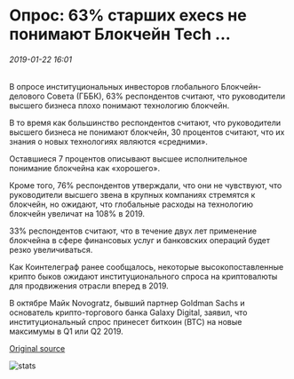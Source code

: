 # Опрос: 63% старших execs не понимают Блокчейн Tech ...

###### 2019-01-22 16:01

В опросе институциональных инвесторов глобального Блокчейн-делового Совета (ГББК), 63% респондентов считают, что руководители высшего бизнеса плохо понимают технологию блокчейн.

В то время как большинство респондентов считают, что руководители высшего бизнеса не понимают блокчейн, 30 процентов считают, что их знания о новых технологиях являются «средними».

Оставшиеся 7 процентов описывают высшее исполнительное понимание блокчейна как «хорошего».

Кроме того, 76% респондентов утверждали, что они не чувствуют, что руководители высшего звена в крупных компаниях стремятся к блокчейн, но ожидают, что глобальные расходы на технологию блокчейн увеличат на 108% в 2019.

33% респондентов считают, что в течение двух лет применение блокчейна в сфере финансовых услуг и банковских операций будет резко увеличиваться.

Как Коинтелеграф ранее сообщалось, некоторые высокопоставленные крипто быков ожидают институционального спроса на криптовалюты для продвижения отрасли вперед в 2019.

В октябре Майк Novogratz, бывший партнер Goldman Sachs и основатель крипто-торгового банка Galaxy Digital, заявил, что институциональный спрос принесет биткоин (BTC) на новые максимумы в Q1 или Q2 2019.

[Original source](https://cointelegraph.com/news/poll-63-percent-of-senior-execs-lack-understanding-of-blockchain-tech)

![stats](https://c.statcounter.com/11760860/0/a89fa40b/1/ "stats")